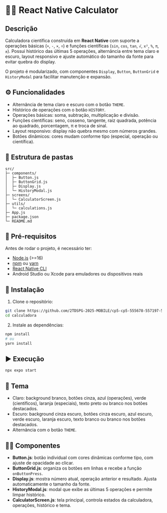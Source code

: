 # 🧮✨ React Native Calculator

## Descrição

Calculadora científica construída em **React Native** com suporte a operações básicas (`+`, `-`, `×`, `÷`) e funções científicas (`sin`, `cos`, `tan`, `√`, `x²`, `%`, `π`, `±`).
Possui histórico das últimas 5 operações, alternância entre tema claro e escuro, layout responsivo e ajuste automático do tamanho da fonte para evitar quebra do display.

O projeto é modularizado, com componentes `Display`, `Button`, `ButtonGrid` e `HistoryModal` para facilitar manutenção e expansão.

## ⚙️ Funcionalidades

* Alternância de tema claro e escuro com o botão `THEME`.
* Histórico de operações com o botão `HISTORY`.
* Operações básicas: soma, subtração, multiplicação e divisão.
* Funções científicas: seno, cosseno, tangente, raiz quadrada, potência ao quadrado, porcentagem, π e troca de sinal.
* Layout responsivo: display não quebra mesmo com números grandes.
* Botões dinâmicos: cores mudam conforme tipo (especial, operação ou científica).

## 📁 Estrutura de pastas

```
src/
├─ components/
│  ├─ Button.js
│  ├─ ButtonGrid.js
│  ├─ Display.js
│  └─ HistoryModal.js
├─ screens/
│  └─ CalculatorScreen.js
├─ utils/
│  └─ calculations.js
├─ App.js
├─ package.json
└─ README.md
```

## 🧩 Pré-requisitos

Antes de rodar o projeto, é necessário ter:

* [Node.js](https://nodejs.org/) (>=16)
* [npm](https://www.npmjs.com/) ou [yarn](https://yarnpkg.com/)
* [React Native CLI](https://reactnative.dev/docs/environment-setup)
* Android Studio ou Xcode para emuladores ou dispositivos reais

## 🚀 Instalação

1. Clone o repositório:

```bash
git clone https://github.com/2TDSPG-2025-MOBILE/cp5-cp5-555678-557197-558062.git
cd calculadora
```

2. Instale as dependências:

```bash
npm install
# ou
yarn install
```

## ▶️ Execução

```bash
npx expo start
```

## 🎨 Tema

* Claro: background branco, botões cinza, azul (operações), verde (científicos), laranja (especiais), texto preto ou branco nos botões destacados.
* Escuro: background cinza escuro, botões cinza escuro, azul escuro, verde escuro, laranja escuro, texto branco ou branco nos botões destacados.
* Alternância com o botão `THEME`.

## 🧑‍💻 Componentes

* **Button.js**: botão individual com cores dinâmicas conforme tipo, com ajuste de opacidade ao clicar.
* **ButtonGrid.js**: organiza os botões em linhas e recebe a função `onButtonPress`.
* **Display.js**: mostra número atual, operação anterior e resultado. Ajusta automaticamente o tamanho da fonte.
* **HistoryModal.js**: modal que exibe as últimas 5 operações e permite limpar histórico.
* **CalculatorScreen.js**: tela principal, controla estados da calculadora, operações, histórico e tema.
